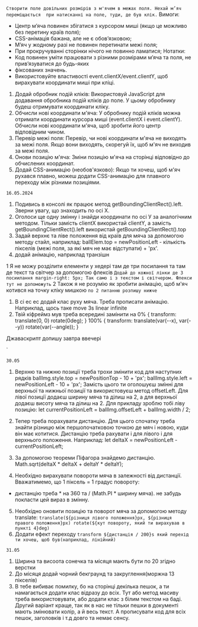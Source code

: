 <!-- Завдання: -->
`Створити поле довільних розмірів з м'ячем в межах поля. Нехай м’яч переміщається  при натисканні на поле, туди, де був клік.`
 Вимоги:
 -  Центр м’яча повинен збігатися з курсором миші (якщо це можливо без перетину країв поля);
 -  CSS-анімація бажана, але не є обов’язковою;
 - М’яч у жодному разі не повинен перетинати межі поля;
 - При прокручуванні сторінки нічого не повинно ламатися;
Нотатки:
- Код повинен уміти працювати з різними розмірами м’яча та поля, не прив’язуватися до будь-яких
-  фіксованих значень.
-  Використовуйте властивості event.clientX/event.clientY, щоб вирахувати координати миші при кліці.

<!-- Інструкція: -->
1. Додай обробник подій кліків: Використовуй JavaScript для додавання обробника подій кліків до поле. У цьому обробнику будеш отримувати координати кліку.
2. Обчисли нові координати м'яча: У обробнику подій кліків можна отримати координати курсора миші (event.clientX і event.clientY). Обчисли нові координати м'яча, щоб зробити його центр відповідним чином.
3. Перевір межі поля: Перевір, чи нові координати м'яча не виходять за межі поля. Якщо вони виходять, скорегуй їх, щоб м'яч не виходив за межі поля.
4. Онови позицію м'яча: Зміни позицію м'яча на сторінці відповідно до обчислених координат.
5. Додай CSS-анимацію (необов'язково): Якщо ти хочеш, щоб м'яч рухався плавно, можеш додати CSS-анимацію для плавного переходу між різними позиціями.


`16.05.2024`
1. Подивись в консолі як працює метод getBoundingClientRect().left. Зверни увагу, що знаходить по осі Х.
2. Оголоси ще одну змінну і знайди координати по осі У за аналогічним методом. Тільки замість clientX використай clientY, а замість getBoundingClientRect().left використай getBoundingClientRect().top
3. Задай верхнє та ліве положення від країв для мяча за допомогою методу стайл, наприклад: ballElem.top = newPositionLeft - кількість пікселів (межі поля, за які мяч не має відступати) + 'px'.
4. додай анімацію, наприклад транзішн


1 Я не можу розділити елементи у хедері там де три посилання та там де текст та світчер за допомогою флексів
`Додай до кожної лінки де 3 посиилання margin-right: 5px; Так само і з текстом і світчером. Флекси тут не допоможуть`
2 Також я не розумію як зробити анімацію, щоб м'яч котився на точку кліку мишкою
`по 2 питанню розпишу нижче`
1. В сі ес ес додай клас руху мяча. Треба прописати анімацію. Наприклад, щось таке move 3s linear infinite
2. Твій кіфреймз мув треба всередині замінити на 
0% {
    transform: translate(0, 0) rotate(0deg);
  }
  100% {
    transform: translate(var(--x), var(--y)) rotate(var(--angle));
  }

  Джаваскрипт допишу завтра ввечері

  `

`30.05`
1. Верхню та нижню позиції треба трохи змінити код для наступних рядків
 ballImg.style.top = newPositionTop - 10 + 'px';
 ballImg.style.left = newPositionLeft - 10 + 'px';
 Замість цього ти оголошуєш змінні для верхньої та нижньої позиції та використовуєш метод offsetLeft. Для лівої позиції додаєш ширину мяча та ділиш на 2, а для верхньої додаєш висоту мяча та ділиш на 2. Для прикладу зроблю тобі ліву позицію: let currentPositionLeft = ballImg.offsetLeft + ballImg.width / 2;

 2. Тепер треба порахувати дистанцію. Для цього спочатку треба знайти різницю між першопочатковою точкою де мяч і новою, куди він має котитися. Дистанцію треба рахувати і для лівого і для верхнього положення. Наприклад: let deltaX = newPositionLeft - currentPositionLeft;
 3. За допомогою теореми Піфагора знайдемо дистанцію. Math.sqrt(deltaX * deltaX + deltaY * deltaY);
4. Необхідно вирахувати повороти мяча в залежності від дистанції. Вважатимемо, що 1 піксель = 1 градус повороту: 
* дистанцію треба * на 360 та / (Math.PI * ширину мяча). не забудь покласти цей вираз в змінну.
5. Необхідно оновити позицію та поворот мяча за допомогою методу translate:  `translate(${різниця лівого положення}px, ${різниця правого положення}px) rotate(${кут повороту, який ти вирахував в пункті 4}deg)`
6. Додати ефект переходу `transform ${дистанція / 200}s який перехід ти хочеш, щоб був(наприклад, лінійний)`

`31.05`
1. Ширина та висоота сонечка та місяця мають бути по 20 згідно верстки
2. До місяця додай чорний бекграунд та закруглення(моржна 13 пікселів)
3. В тебе вибиває помилку, бо на сторінці декілька пешок, а ти намагається додати клас відразу до всіх. Тут або метод масиву треба використовувати, або додати клас з білим текстом на баді. Другий варіант краще, так як в нас не тільки пешки в документі мають змінювати колір, а й весь текст. А прописувати код для всіх пешок, заголовків і т.д довго та немає сенсу.
